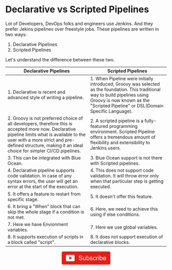 # Declarative vs Scripted Pipelines

Lot of Developers, DevOps folks and engineers use Jenkins. And they prefer Jekins pipelines over freestyle jobs. These pipelines are written in two ways:

1. Declarative Pipelines
2. Scripted Pipelines

Let's understand the difference between these two.


| Declarative Pipelines  | Scripted Pipelines |
| ------------- | ------------- |
| 1. Declarative is recent and advanced style of writing a pipeline.  | 1. When Pipeline were initially introduced, Groovy was selected as the foundation. This traditional way to build pipelines using Groovy is now known as the "Scripted Pipeline" or DSL(Domain Specific Language).  |
| 2. Groovy is not preferred choice of all developers, therefore this is accepted more now. Declarative pipeline limits what is available to the user with a more strict and pre-defined structure, making it an ideal choice for simpler CI/CD pipelines. | 2. A scripted pipeline is a fully-featured programming environment. Scripted Pipeline offers a tremendous amount of flexibility and extensibility to Jenkins users.  |
| 3. This can be integrated with Blue Ocean.  | 3. Blue Ocean support is not there with Scripted pipelines.  |
| 4. Declarative pipeline supports code validation. In case of any syntax errors, the user will get an error at the start of the execution.  | 4. This does not support code validation. It will throw error only when that particular step is getting executed.  |
| 5. It offers a feature to restart from specific stage.  | 5. It doesn't offer this feature.  |
| 6. It bring a "When" block that can skip the whole stage if a condition is not met. | 6. Here, we need to achieve this using if else conditions.  |
| 7. Here we have Envionment variables. | 7. Here we use global variables.  |
| 8. It supports execution of scripts in a block called "script".  | 8. It does not support execution of declarative blocks.  |


<p align="center">
<a href="https://www.youtube.com/c/xtremeexcel?sub_confirmation=1"><img src="/images/subscribe.gif" width="30%" height="30%"></a>
</p>
